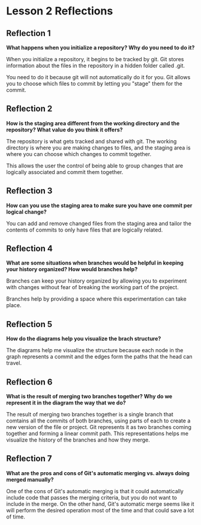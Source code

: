 # Lesson 2 Reflections

## Reflection 1

**What happens when you initialize a repository?  Why do you need to do it?**

When you initialize a repository, it begins to be tracked by git. Git stores
information about the files in the repository in a hidden folder called .git.

You need to do it because git will not automatically do it for you. Git allows
you to choose which files to commit by letting you "stage" them for the commit.

## Reflection 2

**How is the staging area different from the working directory and the
repository?  What value do you think it offers?**

The repository is what gets tracked and shared with git.  The working directory
is where you are making changes to files, and the staging area is where you can
choose which changes to commit together.

This allows the user the control of being able to group changes that are
logically associated and commit them together.

## Reflection 3

**How can you use the staging area to make sure you have one commit per logical
change?**

You can add and remove changed files from the staging area and tailor the
contents of commits to only have files that are logically related.

## Reflection 4

**What are some situations when branches would be helpful in keeping your
history organized? How would branches help?**

Branches can keep your history organized by allowing you to experiment with
changes without fear of breaking the working part of the project.

Branches help by providing a space where this experimentation can take place.

## Reflection 5

**How do the diagrams help you visualize the brach structure?**

The diagrams help me visualize the structure because each node in the graph
represents a commit and the edges form the paths that the head can travel.

## Reflection 6

**What is the result of merging two branches together?  Why do we represent it
in the diagram the way that we do?**

The result of merging two branches together is a single branch that comtains
all the commits of both branches, using parts of each to create a new version
of the file or project. Git represents it as two branches coming together and
forming a linear commit path. This representations helps me visualize the
history of the branches and how they merge.

## Reflection 7

**What are the pros and cons of Git's automatic merging vs. always doing merged
manually?**

One of the cons of Git's automatic merging is that it could automatically
include code that passes the merging criteria, but you do not want to include
in the merge. On the other hand, Git's automatic merge seems like it will
perform the desired operation most of the time and that could save a lot of
time.
